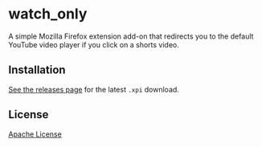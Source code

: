 # watch_only

A simple Mozilla Firefox extension add-on that redirects you to the default
YouTube video player if you click on a shorts video.

## Installation

[See the releases page](https://github.com/apacheli/watch_only/releases) for the
latest `.xpi` download.

## License

[Apache License](LICENSE)
